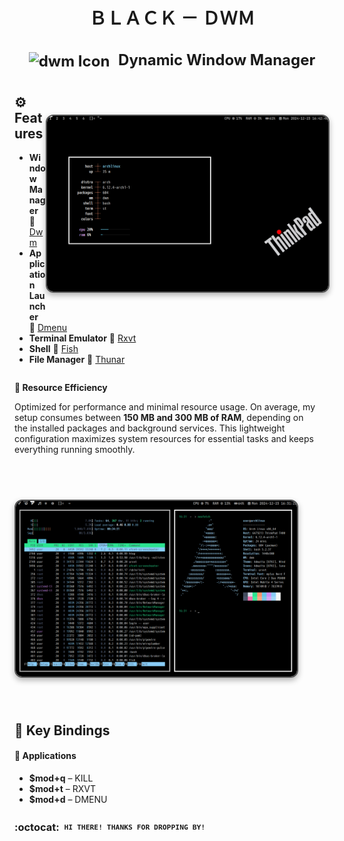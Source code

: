 <div align="center">
  <h1> <strong>ＢＬＡＣＫ － ＤＷＭ</strong> </h1>
</div>


<div align="center">
  <h2 style="font-size: 24px;">
    <strong> <a href="https://suckless.org/" style="text-decoration: none; color: inherit;">
      <img src="https://suckless.org/favicon.ico" alt="dwm Icon" style="vertical-align: middle; width: 24px; height: 24px; margin-right: 8px;">
      Dynamic Window Manager</a> 
    </strong>
  </h2>
</div>





<h1>
      <img src="showcase/rice4.png" align="right" alt="Rice Setup Preview" width="450" style="display: block; margin: 32px auto; border: 2px solid #555; border-radius: 12px; box-shadow: 0 4px 10px rgba(0, 0, 0, 0.3);">
</div>
</div> 

  
## ⚙️ Features
- **Window Manager** :bento: [Dwm](https://dwm.suckless.org/)
- **Application Launcher** :rocket: [Dmenu](https://tools.suckless.org/dmenu/)
- **Terminal Emulator** :leaves: [Rxvt](http://software.schmorp.de/pkg/rxvt-unicode.html)
- **Shell** :shell: [Fish](https://fishshell.com/)
- **File Manager** :flower_playing_cards: [Thunar](https://docs.xfce.org/xfce/thunar/start)


<div style="display: flex; align-items: center; margin-bottom: 40px;">
  <div style="flex: 1; padding-right: 20px;">
    <p><strong>🚀 Resource Efficiency</strong></p>
    <p>Optimized for performance and minimal resource usage. On average, my setup consumes between <strong>150 MB and 300 MB of RAM</strong>, depending on the installed packages and background services. This lightweight configuration maximizes system resources for essential tasks and keeps everything running smoothly.</p>
<h1>
      <img src="showcase/rice2.png" align="left" alt="Rice Setup Preview" width="450" style="display: block; margin: 32px auto; border: 2px solid #555; border-radius: 12px; box-shadow: 0 4px 10px rgba(0, 0, 0, 0.3);">
</div>
</div> 



## 🔑 Key Bindings

#### 📱 **Applications**

- **$mod+q** – KILL  
- **$mod+t** – RXVT
- **$mod+d** – DMENU 

### :octocat: ‎ <sup><sub><samp>HI THERE! THANKS FOR DROPPING BY!</samp></sub></sup>
